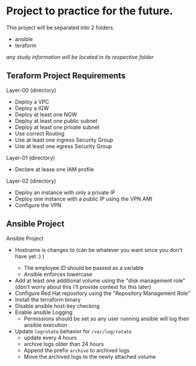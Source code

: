 # Project to practice for the future.

This project will be separated into 2 folders.

- ansible
- teraform

_any study information will be located in its respective folder_

## Teraform Project Requirements

Layer-00 (directory)

- Deploy a VPC
- Deploy a IGW
- Deploy at least one NGW
- Deploy at least one public subnet
- Deploy at least one private subnet
- Use correct Routing
- Use at least one ingress Security Group
- Use at least one egress Security Group

Layer-01 (directory)

- Declare at lease one IAM profile

Layer-02 (directory)

- Deploy an instance with only a private IP
- Deploy one instance with a public IP using the VPN AMI
- Configure the VPN
  
## Ansible Project
Ansible Project
* Hostname is changes to <employee-ID> (can be whatever you want since you don't have yet :) )
  * The employee ID should be passed as a variable
  * Ansible enforces lowercase
* Add at least one additional volume using the "disk management role" (don't worry about this i'll provide context for this later)
* Configure Red Hat repository using the "Repository Management Role"
* Install the terraform binary
* Disable ansible host-key checking
* Enable ansible Logging
  * Permissions should be set so any user running ansible will log their ansible execution
* Update `logrotate` behavior for `/var/log/rotate`
  * update every 4 hours
  * archive logs older than 24 hours
  * Append the prefix `archive` to archived logs
  * Move the archived logs to the newly attached volume